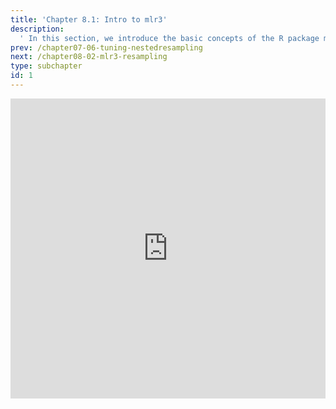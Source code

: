 ```yaml
---
title: 'Chapter 8.1: Intro to mlr3'
description:
  ' In this section, we introduce the basic concepts of the R package mlr3.'
prev: /chapter07-06-tuning-nestedresampling
next: /chapter08-02-mlr3-resampling
type: subchapter
id: 1
---
```




<exercise id="1" title="Video Lecture">
<iframe width="100%" height="480" src="https://www.youtube.com/embed/OVD0HDZ39IU" frameborder="0" allow="accelerometer; autoplay; encrypted-media; gyroscope; picture-in-picture" allowfullscreen></iframe>
</exercise>



<exercise id="2" title="Slides">
<object data="pdfs/8/slides-mlr3-intro.pdf" type="application/pdf" style="width:100%;height:480px">
    <embed src="pdfs/8/slides-mlr3-intro.pdf" type="application/pdf" />
</object>
</exercise>


